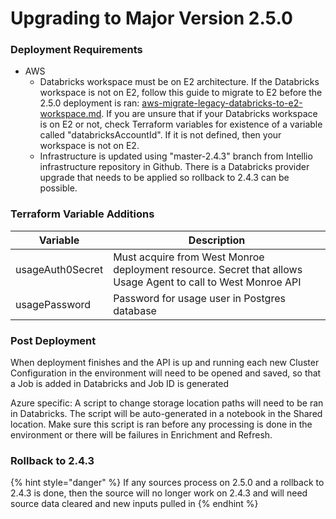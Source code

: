 # Upgrading to Major Version 2.5.0

### Deployment Requirements

* AWS
  * Databricks workspace must be on E2 architecture. If the Databricks workspace is not on E2, follow this guide to migrate to E2 before the 2.5.0 deployment is ran: [aws-migrate-legacy-databricks-to-e2-workspace.md](aws-migrate-legacy-databricks-to-e2-workspace.md "mention"). If you are unsure that if your Databricks workspace is on E2 or not, check Terraform variables for existence of a variable called "databricksAccountId". If it is not defined, then your workspace is not on E2.
  * Infrastructure is updated using "master-2.4.3" branch from Intellio infrastructure repository in Github. There is a Databricks provider upgrade that needs to be applied so rollback to 2.4.3 can be possible.

### Terraform Variable Additions

| Variable         | Description                                                                                                  |
| ---------------- | ------------------------------------------------------------------------------------------------------------ |
| usageAuth0Secret | Must acquire from West Monroe deployment resource. Secret that allows Usage Agent to call to West Monroe API |
| usagePassword    | Password for usage user in Postgres database                                                                 |

### Post Deployment

When deployment finishes and the API is up and running each new Cluster Configuration in the environment will need to be opened and saved, so that a Job is added in Databricks and Job ID is generated

Azure specific: A script to change storage location paths will need to be ran in Databricks. The script will be auto-generated in a notebook in the Shared location. Make sure this script is ran before any processing is done in the environment or there will be failures in Enrichment and Refresh.

### Rollback to 2.4.3

{% hint style="danger" %}
If any sources process on 2.5.0 and a rollback to 2.4.3 is done, then the source will no longer work on 2.4.3 and will need source data cleared and new inputs pulled in
{% endhint %}

